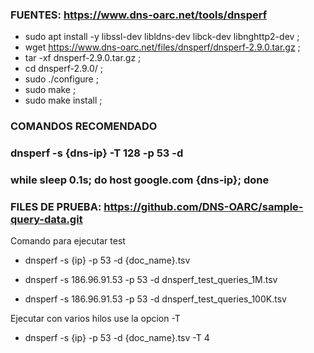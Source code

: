 ### FUENTES: https://www.dns-oarc.net/tools/dnsperf

- sudo apt install -y libssl-dev libldns-dev libck-dev libnghttp2-dev ;
- wget https://www.dns-oarc.net/files/dnsperf/dnsperf-2.9.0.tar.gz ;
- tar -xf dnsperf-2.9.0.tar.gz ;
- cd dnsperf-2.9.0/ ;
- sudo ./configure ;
- sudo make ;
- sudo make install ;

### COMANDOS RECOMENDADO
### dnsperf -s {dns-ip} -T 128 -p 53 -d 
### while sleep 0.1s; do host google.com {dns-ip}; done
### FILES DE PRUEBA: https://github.com/DNS-OARC/sample-query-data.git

Comando para ejecutar test
- dnsperf -s {ip} -p 53 -d {doc_name}.tsv

- dnsperf -s 186.96.91.53  -p 53 -d dnsperf_test_queries_1M.tsv
- dnsperf -s 186.96.91.53  -p 53 -d dnsperf_test_queries_100K.tsv

Ejecutar con varios hilos use la opcion -T
- dnsperf -s {ip} -p 53 -d {doc_name}.tsv -T 4
